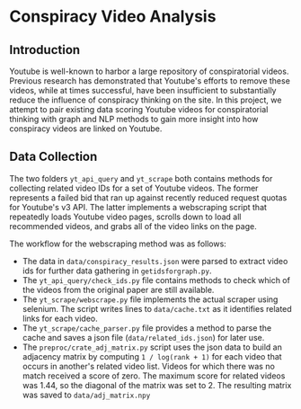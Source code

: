 # Conspiracy Video Analysis

## Introduction

Youtube is well-known to harbor a large repository of conspiratorial videos. Previous research has demonstrated that Youtube's efforts to remove these videos, while at times successful, have been insufficient to substantially reduce the influence of conspiracy thinking on the site. In this project, we attempt to pair existing data scoring Youtube videos for conspiratorial thinking with graph and NLP methods to gain more insight into how conspiracy videos are linked on Youtube.

## Data Collection

The two folders `yt_api_query` and `yt_scrape` both contains methods for collecting related video IDs for a set of Youtube videos. The former represents a failed bid that ran up against recently reduced request quotas for Youtube's v3 API. The latter implements a webscraping script that repeatedly loads Youtube video pages, scrolls down to load all recommended videos, and grabs all of the video links on the page. 

The workflow for the webscraping method was as follows:
* The data in `data/conspiracy_results.json` were parsed to extract video ids for further data gathering in `getidsforgraph.py`.
* The `yt_api_query/check_ids.py` file contains methods to check which of the videos from the original paper are still available.
* The `yt_scrape/webscrape.py` file implements the actual scraper using selenium. The script writes lines to `data/cache.txt` as it identifies related links for each video.
* The `yt_scrape/cache_parser.py` file provides a method to parse the cache and saves a json file (`data/related_ids.json`) for later use.
* The `preproc/crate_adj_matrix.py` script uses the json data to build an adjacency matrix by computing `1 / log(rank + 1)` for each video that occurs in another's related video list. Videos for which there was no match received a score of zero. The maximum score for related videos was 1.44, so the diagonal of the matrix was set to 2. The resulting matrix was saved to `data/adj_matrix.npy`